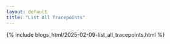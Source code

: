 ```yaml
---
layout: default
title: "List All Tracepoints"
---
```


{% include blogs_html/2025-02-09-list_all_tracepoints.html %}
